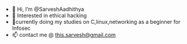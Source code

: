 - 👋 Hi, I’m @SarveshAadhithya
- 👀 Interested in ethical hacking
- 🌱currently doing my studies on C,linux,networking as a beginner for Infosec
- 📫 contact me @ this.sarvesh@gmail.com

<!---
SarveshAadhithya/SarveshAadhithya is a ✨ special ✨ repository because its `README.md` (this file) appears on your GitHub profile.
You can click the Preview link to take a look at your changes.
--->
